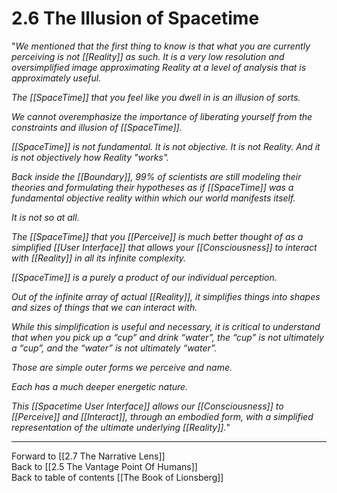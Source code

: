 # 2.6 The Illusion of Spacetime
"*We mentioned that the first thing to know is that what you are currently perceiving is not [[Reality]] as such. It is a very low resolution and oversimplified image approximating Reality at a  level of analysis that is approximately useful.* 

*The [[SpaceTime]] that you feel like you dwell in is an illusion of sorts.*  

*We cannot overemphasize the importance of liberating yourself from the constraints and illusion of [[SpaceTime]].*  

*[[SpaceTime]] is not fundamental. It is not objective. It is not Reality. And it is not objectively how Reality "works".*  

*Back inside the [[Boundary]], 99% of scientists are still modeling their theories and formulating their hypotheses as if [[SpaceTime]] was a fundamental objective reality within which our world manifests itself.* 

*It is not so at all.* 

*The [[SpaceTime]] that you [[Perceive]] is much better thought of as a simplified [[User Interface]] that allows your [[Consciousness]] to interact with [[Reality]] in all its infinite complexity.*  

*[[SpaceTime]] is a purely a product of our individual perception.* 

*Out of the infinite array of actual [[Reality]], it simplifies things into shapes and sizes of things that we can interact with.*

*While this simplification is useful and necessary, it is critical to understand that when you pick up a “cup” and drink “water”, the “cup” is not ultimately a “cup”, and the “water” is not ultimately “water”.* 

*Those are simple outer forms we perceive and name.* 

*Each has a much deeper energetic nature.* 

*This [[Spacetime User Interface]] allows our [[Consciousness]] to [[Perceive]] and [[Interact]], through an embodied form, with a simplified representation of the ultimate underlying [[Reality]].*"

___

Forward to [[2.7 The Narrative Lens]]  
Back to [[2.5 The Vantage Point Of Humans]]  
Back to table of contents [[The Book of Lionsberg]]  

